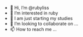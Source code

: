 - 👋 Hi, I’m @rubyliss
- 👀 I’m interested in  ruby
- 🌱 I am just starting my studies
- 💞️ I’m looking to collaborate on ...
- 📫 How to reach me ...

<!---
rubyliss/rubyliss is a ✨ special ✨ repository because its `README.md` (this file) appears on your GitHub profile.
You can click the Preview link to take a look at your changes.
--->

